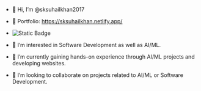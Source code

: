 - 👋 Hi, I’m @sksuhailkhan2017
- 🔗 Portfolio: https://sksuhailkhan.netlify.app/
- ![Static Badge](https://img.shields.io/badge/C-gray)

- 👀 I’m interested in Software Development as well as AI/ML.
- 🌱 I’m currently gaining hands-on experience through AI/ML projects and developing websites.
- 💞️ I’m looking to collaborate on projects related to AI/ML or Software Development.


<!---
sksuhailkhan2017/sksuhailkhan2017 is a ✨ special ✨ repository because its `README.md` (this file) appears on your GitHub profile.
You can click the Preview link to take a look at your changes.
--->
